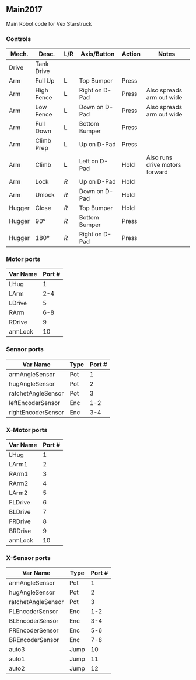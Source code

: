 ﻿## Main2017
Main Robot code for Vex Starstruck

### Controls
| Mech.  | Desc.      | L/R   | Axis/Button    | Action | Notes |
| ------ | ---------- | ----- | -------------- | ------ | ----- |
| Drive  | Tank Drive |
| Arm    | Full Up    | **L** | Top Bumper     | Press  |
| Arm    | High Fence | **L** | Right on D-Pad | Press  | Also spreads arm out wide |
| Arm    | Low Fence  | **L** | Down on D-Pad  | Press  | Also spreads arm out wide |
| Arm    | Full Down  | **L** | Bottom Bumper  | Press  |
| Arm    | Climb Prep | **L** | Up on D-Pad    | Press  |
| Arm    | Climb      | **L** | Left on D-Pad  | Hold   | Also runs drive motors forward |
| Arm    | Lock       | _R_   | Up on D-Pad    | Hold   |
| Arm    | Unlock     | _R_   | Down on D-Pad  | Hold   |
| Hugger | Close      | _R_   | Top Bumper     | Hold   |
| Hugger | 90°        | _R_   | Bottom Bumper  | Press  |
| Hugger | 180°       | _R_   | Right on D-Pad | Press  |

### Motor ports
| Var Name | Port # |
| -------- | ------ |
| LHug     | 1      |
| LArm     | 2-4    |
| LDrive   | 5      |
| RArm     | 6-8    |
| RDrive   | 9      |
| armLock  | 10     |

### Sensor ports
| Var Name           | Type | Port # |
| ------------------ | ---- | ------ |
| armAngleSensor     | Pot  | 1 |
| hugAngleSensor     | Pot  | 2 |
| ratchetAngleSensor | Pot  | 3 |
| leftEncoderSensor  | Enc  | 1-2 |
| rightEncoderSensor | Enc  | 3-4 |

### X-Motor ports
| Var Name | Port # |
| -------- | ------ |
| LHug     | 1      |
| LArm1    | 2      |
| RArm1    | 3      |
| RArm2    | 4      |
| LArm2    | 5      |
| FLDrive  | 6      |
| BLDrive  | 7      |
| FRDrive  | 8      |
| BRDrive  | 9      |
| armLock  | 10     |

### X-Sensor ports
| Var Name           | Type | Port # |
| ------------------ | ---- | ------ |
| armAngleSensor     | Pot  | 1 |
| hugAngleSensor     | Pot  | 2 |
| ratchetAngleSensor | Pot  | 3 |
| FLEncoderSensor    | Enc  | 1-2 |
| BLEncoderSensor    | Enc  | 3-4 |
| FREncoderSensor    | Enc  | 5-6 |
| BREncoderSensor    | Enc  | 7-8 |
| auto3              | Jump | 10 |
| auto1              | Jump | 11 |
| auto2              | Jump | 12 |